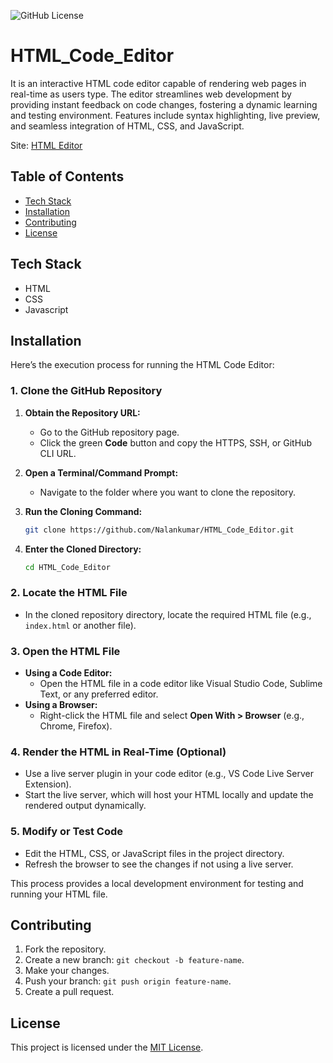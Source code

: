 ![GitHub License](https://img.shields.io/github/license/Nalankumar/html_code_editor)

# HTML_Code_Editor
It is an interactive HTML code editor capable of rendering web pages in real-time as users type. The editor streamlines web development by providing instant feedback on code changes, fostering a dynamic learning and testing environment. Features include syntax highlighting, live preview, and seamless integration of HTML, CSS, and JavaScript.


Site: [HTML Editor](https://htmleditor101.netlify.app/)

## Table of Contents
- [Tech Stack](#tech-stack)
- [Installation](#installation)
- [Contributing](#contributing)
- [License](#license)

## Tech Stack
- HTML
- CSS
- Javascript

## Installation
Here’s the execution process for running the HTML Code Editor:  

### **1. Clone the GitHub Repository**
1. **Obtain the Repository URL:**
   - Go to the GitHub repository page.
   - Click the green **Code** button and copy the HTTPS, SSH, or GitHub CLI URL.  

2. **Open a Terminal/Command Prompt:**
   - Navigate to the folder where you want to clone the repository.

3. **Run the Cloning Command:**
   ```bash
   git clone https://github.com/Nalankumar/HTML_Code_Editor.git
   ```

4. **Enter the Cloned Directory:**
   ```bash
   cd HTML_Code_Editor
   ```

### **2. Locate the HTML File**
- In the cloned repository directory, locate the required HTML file (e.g., `index.html` or another file).

### **3. Open the HTML File**
- **Using a Code Editor:**
  - Open the HTML file in a code editor like Visual Studio Code, Sublime Text, or any preferred editor.
- **Using a Browser:**
  - Right-click the HTML file and select **Open With > Browser** (e.g., Chrome, Firefox).

### **4. Render the HTML in Real-Time (Optional)**
- Use a live server plugin in your code editor (e.g., VS Code Live Server Extension).
- Start the live server, which will host your HTML locally and update the rendered output dynamically.


### **5. Modify or Test Code**
- Edit the HTML, CSS, or JavaScript files in the project directory.
- Refresh the browser to see the changes if not using a live server.
 
This process provides a local development environment for testing and running your HTML file.

## Contributing
1. Fork the repository.
2. Create a new branch: `git checkout -b feature-name`.
3. Make your changes.
4. Push your branch: `git push origin feature-name`.
5. Create a pull request.

## License
This project is licensed under the [MIT License](LICENSE). 
